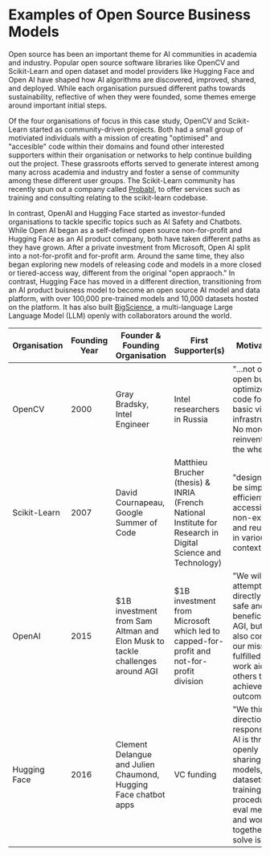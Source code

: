 # Examples of Open Source Business Models

Open source has been an important theme for AI communities in academia and industry. Popular open source software libraries like OpenCV and Scikit-Learn and open dataset and model providers like Hugging Face and Open AI have shaped how AI algorithms are discovered, improved, shared, and deployed. While each organisation pursued different paths towards sustainability, reflective of when they were founded, some themes emerge around important initial steps.
 
Of the four organisations of focus in this case study, OpenCV and Scikit-Learn started as community-driven projects. Both had a small group of motiviated individuals with a mission of creating "optimised" and "accesible" code within their domains and found other interested supporters within their organisation or networks to help continue building out the project. These grassroots efforts served to generate interest among many across academia and industry and foster a sense of community among these different user groups. The Scikit-Learn community has recently spun out a company called [Probabl](https://techcrunch.com/2024/02/01/probabl-is-a-new-ai-company-built-around-popular-library-scikit-learn/?guccounter=1&guce_referrer=aHR0cHM6Ly93d3cuZ29vZ2xlLmNvbS8&guce_referrer_sig=AQAAAFCXO8XIZzp8FeD8sLQNQ70Zxza_SBRbDTbwcmZLpIqLQMuDvh7_fXvKsEAnVwaJ0P9RMvta-MYuE_Qi7-TJKoJ97Ab-nyHJHYncFVWTAdrdFc4Ao4qOTx6Y4PD73yJIi3-gFt6w2S3IVYcA4PnbNAg5xVbdrtXPVF-CsnFvhX9T), to offer services such as training and consulting relating to the scikit-learn codebase. 

In contrast, OpenAI and Hugging Face started as investor-funded organisations to tackle specific topics such as AI Safety and Chatbots. While Open AI began as a self-defined open source non-for-profit and Hugging Face as an AI product company, both have taken different paths as they have grown. After a private investment from Microsoft, Open AI split into a not-for-profit and for-profit arm. Around the same time, they also began exploring new models of releasing code and models in a more closed or tiered-access way, different from the original "open appraoch." In contrast, Hugging Face has moved in a different direction, transitioning from an AI product buisness model to become an open source AI model and data platform, with over 100,000 pre-trained models and 10,000 datasets hosted on the platform. It has also built [BigScience](https://bigscience.huggingface.co/), a multi-language Large Language Model (LLM) openly with collaborators around the world.

| Organisation | Founding Year | Founder & Founding Organisation | First Supporter(s) | Motivations |
| -------- | -------- | -------- | -------- | -------- |
| OpenCV     | 2000     | Gray Bradsky, Intel Engineer     | Intel researchers in Russia     | "...not only open but also optimized code for basic vision infrastructure. No more reinventing the wheel.""     |
| Scikit-Learn     | 2007     | David Cournapeau, Google Summer of Code     | Matthieu Brucher (thesis) & INRIA (French National Institute for Research in Digital Science and Technology)     | "designed to be simple and efficient, accessible to non-experts, and reusable in various contexts"     |
| OpenAI    | 2015     | $1B investment from Sam Altman and Elon Musk to tackle challenges around AGI     | $1B investment from Microsoft which led to capped-for-profit and not-for-profit division    | "We will attempt to directly build safe and beneficial AGI, but will also consider our mission fulfilled if our work aids others to achieve this outcome."     |
| Hugging Face     | 2016     | Clement Delangue and Julien Chaumond, Hugging Face chatbot apps     | VC funding     | "We think the direction of responsible AI is through openly sharing models, datasets, training procedures, eval metrics, and working together to solve issues"    |
